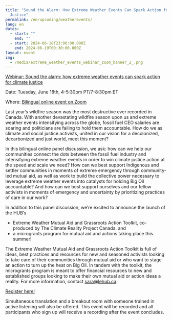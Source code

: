 ```yaml
---
title: "Sound the Alarm: How Extreme Weather Events Can Spark Action for Climate
  Justice"
permalink: /en/upcoming/weatherevents/
lang: en
dates:
  - start: ""
    end: ""
  - start: 2024-06-18T23:00:00.000Z
    end: 2024-06-19T00:30:00.000Z
layout: event
img:
  - /media/extreme_weather_events_webinar_zoom_banner_2_.png
---
```

[Webinar: Sound the alarm: how extreme weather events can spark action for climate justice](https://us02web.zoom.us/meeting/register/tZMpd-2trDopHdR2kBP1M7_ETXICvSx0zeDC#/registration)

Date: Tuesday, June 18th, 4-5:30pm PT/7-8:30pm ET

Where: [Bilingual online event on Zoom](https://us02web.zoom.us/meeting/register/tZMpd-2trDopHdR2kBP1M7_ETXICvSx0zeDC#/registration)

Last year’s wildfire season was the most destructive ever recorded in Canada. With another devastating wildfire season upon us and extreme weather events intensifying across the globe, fossil fuel CEO salaries are soaring and politicians are failing to hold them accountable. How do we as climate and social justice activists, united in our vision for a decolonized, decarbonized and just world, meet this moment?



In this bilingual online panel discussion, we ask: how can we help our communities connect the dots between the fossil fuel industry and intensifying extreme weather events in order to win climate justice action at the speed and scale we need? How can we best support Indigenous and settler communities in moments of extreme emergency through community-led mutual aid, as well as work to build the collective power necessary to leverage extreme weather events into catalysts for holding Big Oil accountable? And how can we best support ourselves and our fellow activists in moments of emergency and uncertainty by prioritizing practices of care in our work? 



In addition to this panel discussion, we’re excited to announce the launch of the HUB’s 



* Extreme Weather Mutual Aid and Grassroots Action Toolkit, co-produced by The Climate Reality Project Canada, and
* a microgrants program for mutual aid and actions taking place this summer!



The Extreme Weather Mutual Aid and Grassroots Action Toolkit is full of ideas, best practices and resources for new and seasoned activists looking to take care of their communities through mutual aid or who want to stage an action to turn up the heat on Big Oil. In tandem with the toolkit, the microgrants program is meant to offer financial resources to new and established groups looking to make their own mutual aid or action ideas a reality. For more information, contact [sara@lehub.ca](mailto:sara@lehub.ca). 



[Register here!](https://us02web.zoom.us/meeting/register/tZMpd-2trDopHdR2kBP1M7_ETXICvSx0zeDC#/registration)



Simultaneous translation and a breakout room with someone trained in active listening will also be offered. This event will be recorded and all participants who sign up will receive a recording after the event concludes.